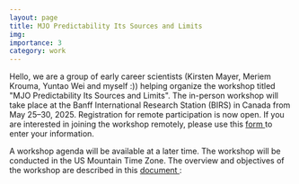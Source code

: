 ```yaml
---
layout: page
title: MJO Predictability Its Sources and Limits
img: 
importance: 3
category: work
---
```


Hello, we are a group of early career scientists (Kirsten Mayer, Meriem Krouma, Yuntao Wei and myself :)) helping organize the workshop titled "MJO Predictability Its Sources and Limits". The in-person workshop will take place at the Banff International Research Station (BIRS) in Canada from May 25–30, 2025. Registration for remote participation is now open. If you are interested in joining the workshop remotely, please use this <a href="https://docs.google.com/forms/d/e/1FAIpQLSd1c0sO8NWUBCiEhvYhevI4WdhQOy1qEJz2CWjt-2dtyyL5oA/viewform"> form </a> to enter your information.

A workshop agenda will be available at a later time. The workshop will be conducted in the US Mountain Time Zone. The overview and objectives of the workshop are described in this <a href="https://yakelynrj.github.io/assets/pdf/MJO_Predictability.pdf"> document </a>:

 <object data="../../assets/pdf/MJO_Predictability.pdf" width="1000" height="1000" type='application/pdf'></object>
